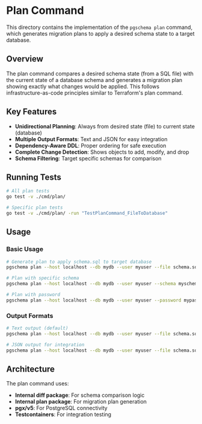 # Plan Command

This directory contains the implementation of the `pgschema plan` command, which generates migration plans to apply a desired schema state to a target database.

## Overview

The plan command compares a desired schema state (from a SQL file) with the current state of a database schema and generates a migration plan showing exactly what changes would be applied. This follows infrastructure-as-code principles similar to Terraform's plan command.

## Key Features

- **Unidirectional Planning**: Always from desired state (file) to current state (database)
- **Multiple Output Formats**: Text and JSON for easy integration
- **Dependency-Aware DDL**: Proper ordering for safe execution
- **Complete Change Detection**: Shows objects to add, modify, and drop
- **Schema Filtering**: Target specific schemas for comparison

## Running Tests

```bash
# All plan tests  
go test -v ./cmd/plan/

# Specific plan tests
go test -v ./cmd/plan/ -run "TestPlanCommand_FileToDatabase"
```

## Usage

### Basic Usage

```bash
# Generate plan to apply schema.sql to target database
pgschema plan --host localhost --db mydb --user myuser --file schema.sql

# Plan with specific schema
pgschema plan --host localhost --db mydb --user myuser --schema myschema --file desired-state.sql

# Plan with password
pgschema plan --host localhost --db mydb --user myuser --password mypass --file schema.sql
```

### Output Formats

```bash
# Text output (default)
pgschema plan --host localhost --db mydb --user myuser --file schema.sql

# JSON output for integration
pgschema plan --host localhost --db mydb --user myuser --file schema.sql --format json
```

## Architecture

The plan command uses:
- **Internal diff package**: For schema comparison logic
- **Internal plan package**: For migration plan generation
- **pgx/v5**: For PostgreSQL connectivity
- **Testcontainers**: For integration testing